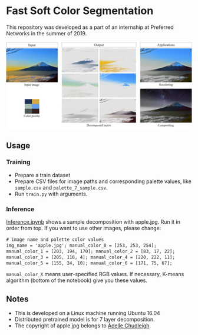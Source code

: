 # Fast Soft Color Segmentation
This repository was developed as a part of an internship at Preferred Networks in the summer of 2019.

![TeaserImage](./teaser.jpg)

## Usage
### Training
- Prepare a train dataset
- Prepare CSV files for image paths and corresponding palette values, like ```sample.csv``` and ```palette_7_sample.csv```.
- Run ```train.py``` with arguments.


### Inference
[Inference.ipynb](src/inference.ipynb) shows a sample decomposition with apple.jpg. Run it in order from top.
If you want to use other images, please change:
```
# image name and palette color values
img_name = 'apple.jpg'; manual_color_0 = [253, 253, 254]; manual_color_1 = [203, 194, 170]; manual_color_2 = [83, 17, 22]; manual_color_3 = [205, 118, 4]; manual_color_4 = [220, 222, 11]; manual_color_5 = [155, 24, 10]; manual_color_6 = [171, 75, 67];
```  

```manual_color_X``` means user-specified RGB values. If necessary, K-means algorithm (bottom of the notebook) give you these values.  

## Notes
- This is developed on a Linux machine running Ubuntu 16.04
- Distributed pretrained model is for 7 layer decomposition.
- The copyright of apple.jpg belongs to [Adelle Chudleigh](https://www.deviantart.com/gothicwolfcorpse).
